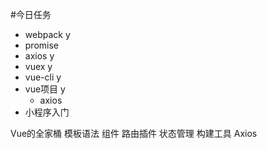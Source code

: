 #今日任务
- webpack y
- promise
- axios y
- vuex y
- vue-cli y
- vue项目 y
  - axios
- 小程序入门

Vue的全家桶
模板语法
组件
路由插件
状态管理
构建工具
Axios
